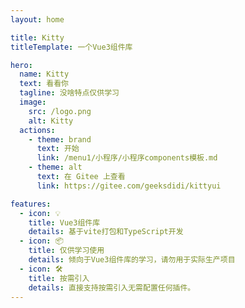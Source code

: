 ```yaml
---
layout: home

title: Kitty
titleTemplate: 一个Vue3组件库

hero:
  name: Kitty
  text: 看看你
  tagline: 没啥特点仅供学习
  image:
    src: /logo.png
    alt: Kitty
  actions:
    - theme: brand
      text: 开始
      link: /menu1/小程序/小程序components模板.md
    - theme: alt
      text: 在 Gitee 上查看
      link: https://gitee.com/geeksdidi/kittyui

features:
  - icon: 💡
    title: Vue3组件库
    details: 基于vite打包和TypeScript开发
  - icon: 📦
    title: 仅供学习使用
    details: 倾向于Vue3组件库的学习，请勿用于实际生产项目
  - icon: 🛠️
    title: 按需引入
    details: 直接支持按需引入无需配置任何插件。
---
```



<script setup>
  import { onMounted } from 'vue'
  // features跳转
  onMounted(() => {
      const cards = document.getElementsByTagName('article')
      if(cards.length){
        console.log(typeof cards,55)
        Object.keys(cards).forEach(item=>{
        console.log(item,55)
        })
        // cards.Array.foreach(item=>{
        //     console.log(item,55)
        // })
      }
    //   for (let i=0; i<cards.length; i++){ 
    //     cards[i].classList.add('article')
    //     let url = ''
    //     switch(i){
    //       case 0:
    //         url = '/menu1/Vue2/Vue页面模版.html'
    //         break;
    //       case 1:
    //         url = '/menu1/小程序/小程序components模板.html'
    //         break;
    //       case 2:
    //         url = '/menu1/思维导图/Git操作.html'
    //         break;
    //       case 3:
    //         url = '/menu1/WebStorm编辑器/常用快捷键.html'
    //         break;
    //     }
    //     cards[i].addEventListener('click',()=> {
    //       window.location.replace(url)
    //     })
    //   }
    })
</script>

